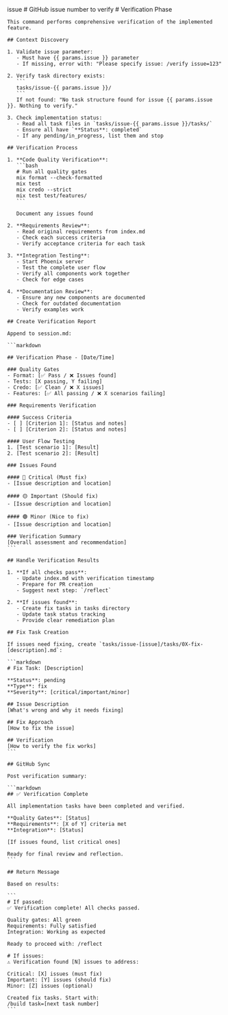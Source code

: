 <prompt>
  <params>
    issue # GitHub issue number to verify
  </params>

  <instructions>
    # Verification Phase
    
    This command performs comprehensive verification of the implemented feature.
    
    ## Context Discovery
    
    1. Validate issue parameter:
       - Must have {{ params.issue }} parameter
       - If missing, error with: "Please specify issue: /verify issue=123"
       
    2. Verify task directory exists:
       ```
       tasks/issue-{{ params.issue }}/
       ```
       If not found: "No task structure found for issue {{ params.issue }}. Nothing to verify."
    
    3. Check implementation status:
       - Read all task files in `tasks/issue-{{ params.issue }}/tasks/`
       - Ensure all have `**Status**: completed`
       - If any pending/in_progress, list them and stop
    
    ## Verification Process
    
    1. **Code Quality Verification**:
       ```bash
       # Run all quality gates
       mix format --check-formatted
       mix test
       mix credo --strict
       mix test test/features/
       ```
       
       Document any issues found
    
    2. **Requirements Review**:
       - Read original requirements from index.md
       - Check each success criteria
       - Verify acceptance criteria for each task
    
    3. **Integration Testing**:
       - Start Phoenix server
       - Test the complete user flow
       - Verify all components work together
       - Check for edge cases
    
    4. **Documentation Review**:
       - Ensure any new components are documented
       - Check for outdated documentation
       - Verify examples work
    
    ## Create Verification Report
    
    Append to session.md:
    
    ```markdown
    
    ## Verification Phase - [Date/Time]
    
    ### Quality Gates
    - Format: [✅ Pass / ❌ Issues found]
    - Tests: [X passing, Y failing]
    - Credo: [✅ Clean / ❌ X issues]
    - Features: [✅ All passing / ❌ X scenarios failing]
    
    ### Requirements Verification
    
    #### Success Criteria
    - [ ] [Criterion 1]: [Status and notes]
    - [ ] [Criterion 2]: [Status and notes]
    
    #### User Flow Testing
    1. [Test scenario 1]: [Result]
    2. [Test scenario 2]: [Result]
    
    ### Issues Found
    
    #### 🔴 Critical (Must fix)
    - [Issue description and location]
    
    #### 🟡 Important (Should fix)
    - [Issue description and location]
    
    #### 🟢 Minor (Nice to fix)
    - [Issue description and location]
    
    ### Verification Summary
    [Overall assessment and recommendation]
    ```
    
    ## Handle Verification Results
    
    1. **If all checks pass**:
       - Update index.md with verification timestamp
       - Prepare for PR creation
       - Suggest next step: `/reflect`
    
    2. **If issues found**:
       - Create fix tasks in tasks directory
       - Update task status tracking
       - Provide clear remediation plan
    
    ## Fix Task Creation
    
    If issues need fixing, create `tasks/issue-[issue]/tasks/0X-fix-[description].md`:
    
    ```markdown
    # Fix Task: [Description]
    
    **Status**: pending
    **Type**: fix
    **Severity**: [critical/important/minor]
    
    ## Issue Description
    [What's wrong and why it needs fixing]
    
    ## Fix Approach
    [How to fix the issue]
    
    ## Verification
    [How to verify the fix works]
    ```
    
    ## GitHub Sync
    
    Post verification summary:
    
    ```markdown
    ## ✅ Verification Complete
    
    All implementation tasks have been completed and verified.
    
    **Quality Gates**: [Status]
    **Requirements**: [X of Y] criteria met
    **Integration**: [Status]
    
    [If issues found, list critical ones]
    
    Ready for final review and reflection.
    ```
    
    ## Return Message
    
    Based on results:
    
    ```
    # If passed:
    ✅ Verification complete! All checks passed.
    
    Quality gates: All green
    Requirements: Fully satisfied
    Integration: Working as expected
    
    Ready to proceed with: /reflect
    
    # If issues:
    ⚠️ Verification found [N] issues to address:
    
    Critical: [X] issues (must fix)
    Important: [Y] issues (should fix)
    Minor: [Z] issues (optional)
    
    Created fix tasks. Start with:
    /build task=[next task number]
    ```
  </instructions>
</prompt>